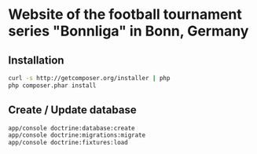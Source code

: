 # Website of the football tournament series "Bonnliga" in Bonn, Germany

## Installation

```bash
curl -s http://getcomposer.org/installer | php
php composer.phar install
```

## Create / Update database
```bash
app/console doctrine:database:create
app/console doctrine:migrations:migrate
app/console doctrine:fixtures:load
```

